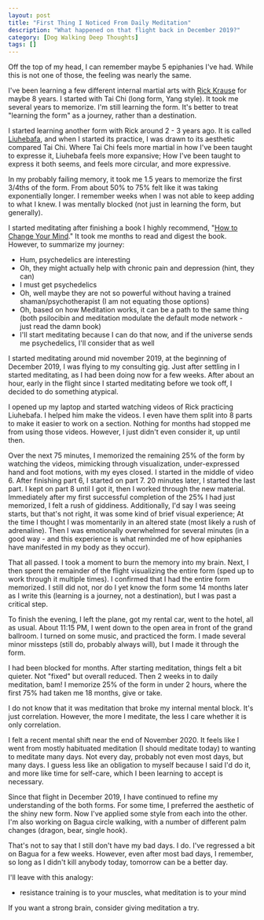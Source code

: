 ```yaml
---
layout: post
title: "First Thing I Noticed From Daily Meditation"
description: "What happened on that flight back in December 2019?"
category: [Dog Walking Deep Thoughts]
tags: []
---
```


Off the top of my head, I can remember maybe 5 epiphanies I've had. While this is not one of those,
the feeling was nearly the same.

I've been learning a few different internal martial arts with [Rick Krause](http://taichiokc.com/) for maybe 8 years.
I started with Tai Chi (long form, Yang style). It took me several years to memorize. I'm still learning the form.
It's better to treat "learning the form" as a journey, rather than a destination.

I started learning another form with Rick around 2 - 3 years ago. It is called 
[Liuhebafa](https://en.wikipedia.org/wiki/Liuhebafa), and when I started its practice, I was drawn to its
aesthetic compared Tai Chi. Where Tai Chi feels more martial in how I've been taught to expresse it, Liuhebafa feels 
more expansive; How I've been taught to express it both seems, and feels more circular, and more expressive.

In my probably failing memory, it took me 1.5 years to memorize the first 3/4ths of the form. From about
50% to 75% felt like it was taking exponentially longer. I remember weeks when I was not able to
keep adding to what I knew. I was mentally blocked (not just in learning the form, but generally).

I started meditating after finishing a book I highly recommend, "[How to Change Your Mind](https://www.amazon.com/Change-Your-Mind-Consciousness-Transcendence/dp/1594204225)."
It took me months to read and digest the book. However, to summarize my journey:
* Hum, psychedelics are interesting
* Oh, they might actually help with chronic pain and depression (hint, they can)
* I must get psychedelics
* Oh, well maybe they are not so powerful without having a trained shaman/psychotherapist (I am not equating those options)
* Oh, based on how Meditation works, it can be a path to the same thing (both psilocibin and meditation modulate the default mode network - just read the damn book)
* I'll start meditating because I can do that now, and if the universe sends me psychedelics, I'll consider that as well

I started meditating around mid november 2019, at the beginning of December 2019, I was flying to my consulting gig.
Just after settling in I started meditating, as I had been doing now for a few weeks. After about an hour, early in 
the flight since I started meditating before we took off, I decided to do something atypical.

I opened up my laptop and started watching videos of Rick practicing Liuhebafa. I helped him make the videos. 
I even have them split into 8 parts to make it easier to work on a section. Nothing for months
had stopped me from using those videos. However, I just didn't even consider it, up until then.

Over the next 75 minutes, I memorized the remaining 25% of the form by watching the videos, mimicking 
through visualization, under-expressed hand and foot motions, with my eyes closed. I started in the middle of video 6.
After finishing part 6, I started on part 7. 20 minutes later, I started the last part. I kept on part 8 until I got it,
then I worked through the new material. Immediately after my first successful completion of the
25% I had just memorized, I felt a rush of giddiness. Additionally, I'd say I was seeing starts, but that's not right, 
it was some kind of brief visual experience; At the time I thought I was momentarily in an altered state (most likely 
a rush of adrenaline). Then I was emotionally overwhelmed for several minutes (in a good way - and this experience is
what reminded me of how epiphanies have manifested in my body as they occur).

That all passed. I took a moment to burn the memory into my brain. Next, I then spent the remainder of the flight 
visualizing the entire form (sped up to work through it multiple times). I confirmed that I had the entire form 
memorized. I still did not, nor do I yet know the form some 14 months later as I write this (learning is a journey,
not a destination), but I was past a critical step.

To finish the evening, I left the plane, got my rental car, went to the hotel, all as usual. 
About 11:15 PM, I went down to the open area in front of the grand ballroom. I turned on some music,
and practiced the form. I made several minor missteps (still do, probably always will), but I made it
through the form.

I had been blocked for months. After starting meditation, things felt a bit quieter. Not "fixed" but overall reduced. 
Then 2 weeks in to daily meditation, bam! I memorize 25% of the form in under 2 hours, where the first 75% had taken 
me 18 months, give or take.

I do not know that it was meditation that broke my internal mental block. It's just correlation. However, the more I 
meditate, the less I care whether it is only correlation. 

I felt a recent mental shift near the end of November 2020. It feels like I went from mostly habituated meditation 
(I should meditate today) to wanting to meditate many days. Not every day, probably not even most days, but many days.
I guess less like an obligation to myself because I said I'd do it, and more like time for self-care, which I
been learning to accept is necessary.

Since that flight in December 2019, I have continued to refine my understanding of the both forms. For some time,
I preferred the aesthetic of the shiny new form. Now I've applied some style from each into the other.
I'm also working on Bagua circle walking, with a number of different palm changes (dragon, bear, single hook).

That's not to say that I still don't have my bad days. I do. I've regressed a bit on Bagua for a few weeks. However,
even after most bad days, I remember, so long as I didn't kill anybody today, tomorrow can be a better day.

I'll leave with this analogy:
* resistance training is to your muscles, what meditation is to your mind

If you want a strong brain, consider giving meditation a try.
